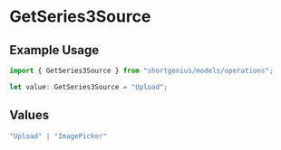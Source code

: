 # GetSeries3Source

## Example Usage

```typescript
import { GetSeries3Source } from "shortgenius/models/operations";

let value: GetSeries3Source = "Upload";
```

## Values

```typescript
"Upload" | "ImagePicker"
```